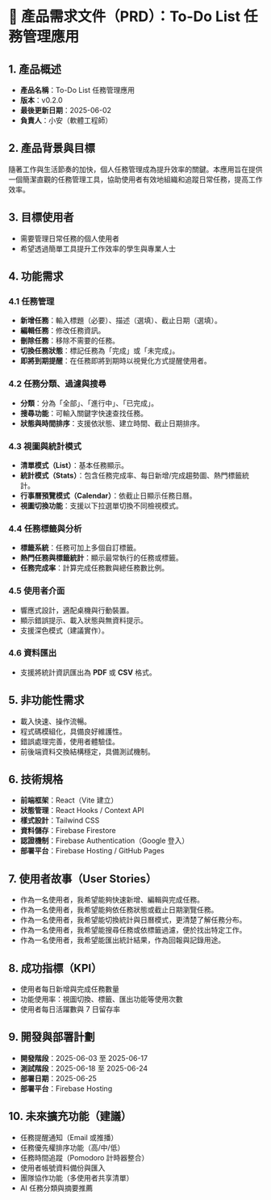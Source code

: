 # 📄 產品需求文件（PRD）：To-Do List 任務管理應用

## 1. 產品概述

* **產品名稱**：To-Do List 任務管理應用
* **版本**：v0.2.0
* **最後更新日期**：2025-06-02
* **負責人**：小安（軟體工程師）

## 2. 產品背景與目標

隨著工作與生活節奏的加快，個人任務管理成為提升效率的關鍵。本應用旨在提供一個簡潔直觀的任務管理工具，協助使用者有效地組織和追蹤日常任務，提高工作效率。

## 3. 目標使用者

* 需要管理日常任務的個人使用者
* 希望透過簡單工具提升工作效率的學生與專業人士

## 4. 功能需求

### 4.1 任務管理

* **新增任務**：輸入標題（必要）、描述（選填）、截止日期（選填）。
* **編輯任務**：修改任務資訊。
* **刪除任務**：移除不需要的任務。
* **切換任務狀態**：標記任務為「完成」或「未完成」。
* **即將到期提醒**：在任務即將到期時以視覺化方式提醒使用者。

### 4.2 任務分類、過濾與搜尋

* **分類**：分為「全部」、「進行中」、「已完成」。
* **搜尋功能**：可輸入關鍵字快速查找任務。
* **狀態與時間排序**：支援依狀態、建立時間、截止日期排序。

### 4.3 視圖與統計模式

* **清單模式（List）**：基本任務顯示。
* **統計模式（Stats）**：包含任務完成率、每日新增/完成趨勢圖、熱門標籤統計。
* **行事曆預覽模式（Calendar）**：依截止日顯示任務日曆。
* **視圖切換功能**：支援以下拉選單切換不同檢視模式。

### 4.4 任務標籤與分析

* **標籤系統**：任務可加上多個自訂標籤。
* **熱門任務與標籤統計**：顯示最常執行的任務或標籤。
* **任務完成率**：計算完成任務數與總任務數比例。

### 4.5 使用者介面

* 響應式設計，適配桌機與行動裝置。
* 顯示錯誤提示、載入狀態與無資料提示。
* 支援深色模式（建議實作）。

### 4.6 資料匯出

* 支援將統計資訊匯出為 **PDF** 或 **CSV** 格式。

## 5. 非功能性需求

* 載入快速、操作流暢。
* 程式碼模組化，具備良好維護性。
* 錯誤處理完善，使用者體驗佳。
* 前後端資料交換結構穩定，具備測試機制。

## 6. 技術規格

* **前端框架**：React（Vite 建立）
* **狀態管理**：React Hooks / Context API
* **樣式設計**：Tailwind CSS
* **資料儲存**：Firebase Firestore
* **認證機制**：Firebase Authentication（Google 登入）
* **部署平台**：Firebase Hosting / GitHub Pages

## 7. 使用者故事（User Stories）

* 作為一名使用者，我希望能夠快速新增、編輯與完成任務。
* 作為一名使用者，我希望能夠依任務狀態或截止日期瀏覽任務。
* 作為一名使用者，我希望能切換統計與日曆模式，更清楚了解任務分布。
* 作為一名使用者，我希望能搜尋任務或依標籤過濾，便於找出特定工作。
* 作為一名使用者，我希望能匯出統計結果，作為回報與記錄用途。

## 8. 成功指標（KPI）

* 使用者每日新增與完成任務數量
* 功能使用率：視圖切換、標籤、匯出功能等使用次數
* 使用者每日活躍數與 7 日留存率

## 9. 開發與部署計劃

* **開發階段**：2025-06-03 至 2025-06-17
* **測試階段**：2025-06-18 至 2025-06-24
* **部署日期**：2025-06-25
* **部署平台**：Firebase Hosting

## 10. 未來擴充功能（建議）

* 任務提醒通知（Email 或推播）
* 任務優先權排序功能（高/中/低）
* 任務時間追蹤（Pomodoro 計時器整合）
* 使用者帳號資料備份與匯入
* 團隊協作功能（多使用者共享清單）
* AI 任務分類與摘要推薦

